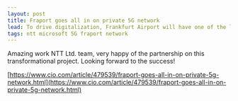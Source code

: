 ```yaml
---
layout: post
title: Fraport goes all in on private 5G network
lead: To drive digitalization, Frankfurt Airport will have one of the largest private 5G networks in Europe to help consolidate its communications infrastructure.
tags: ntt microsoft 5G fraport network
---
```


Amazing work NTT Ltd. team, very happy of the partnership on this transformational project. Looking forward to the success!

[https://www.cio.com/article/479539/fraport-goes-all-in-on-private-5g-network.html](https://www.cio.com/article/479539/fraport-goes-all-in-on-private-5g-network.html)